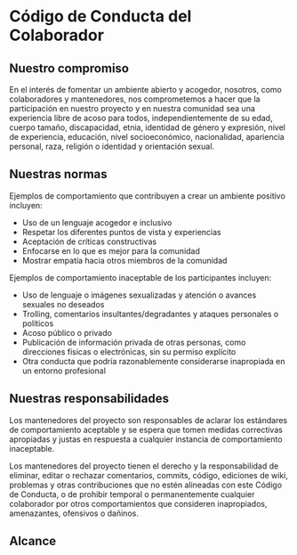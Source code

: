 # Código de Conducta del Colaborador

## Nuestro compromiso

En el interés de fomentar un ambiente abierto y acogedor, nosotros, como colaboradores y mantenedores, nos comprometemos a hacer que la participación en nuestro proyecto y en nuestra comunidad sea una experiencia libre de acoso para todos, independientemente de su edad, cuerpo tamaño, discapacidad, etnia, identidad de género y expresión, nivel de experiencia, educación, nivel socioeconómico, nacionalidad, apariencia personal, raza, religión o identidad y orientación sexual.

## Nuestras normas

Ejemplos de comportamiento que contribuyen a crear un ambiente positivo incluyen:

- Uso de un lenguaje acogedor e inclusivo
- Respetar los diferentes puntos de vista y experiencias
- Aceptación de críticas constructivas
- Enfocarse en lo que es mejor para la comunidad
- Mostrar empatía hacia otros miembros de la comunidad

Ejemplos de comportamiento inaceptable de los participantes incluyen:

- Uso de lenguaje o imágenes sexualizadas y atención o avances sexuales no deseados
- Trolling, comentarios insultantes/degradantes y ataques personales o políticos
- Acoso público o privado
- Publicación de información privada de otras personas, como direcciones físicas o electrónicas, sin su permiso explícito
- Otra conducta que podría razonablemente considerarse inapropiada en un entorno profesional

## Nuestras responsabilidades

Los mantenedores del proyecto son responsables de aclarar los estándares de comportamiento aceptable y se espera que tomen medidas correctivas apropiadas y justas en respuesta a cualquier instancia de comportamiento inaceptable.

Los mantenedores del proyecto tienen el derecho y la responsabilidad de eliminar, editar o rechazar comentarios, commits, código, ediciones de wiki, problemas y otras contribuciones que no estén alineadas con este Código de Conducta, o de prohibir temporal o permanentemente cualquier colaborador por otros comportamientos que consideren inapropiados, amenazantes, ofensivos o dañinos.

## Alcance
